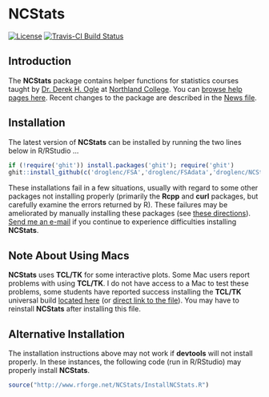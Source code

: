 NCStats
=======

[![License](http://img.shields.io/badge/license-GPL%20%28%3E=%202%29-brightgreen.svg?style=flat)](http://www.gnu.org/licenses/gpl-2.0.html)
[![Travis-CI Build Status](https://travis-ci.org/droglenc/NCStats.svg?branch=master)](https://travis-ci.org/droglenc/NCStats)


## Introduction
The **NCStats** package contains helper functions for statistics courses taught by [Dr. Derek H. Ogle](http://derekogle.com) at [Northland College](http://www.northland.edu).  You can [browse help pages here](http://rforge.net/doc/packages/NCStats/00Index.html).  Recent changes to the package are described in the [News file](https://github.com/droglenc/NCStats/blob/master/NEWS.md).


## Installation
The latest version of **NCStats** can be installed by running the two lines below in R/RStudio ...

```r
if (!require('ghit')) install.packages('ghit'); require('ghit')
ghit::install_github(c('droglenc/FSA','droglenc/FSAdata','droglenc/NCStats'))
```

These installations fail in a few situations, usually with regard to some other packages not installing properly (primarily the **Rcpp** and **curl** packages, but carefully examine the errors returned by R).  These failures may be ameliorated by manually installing these packages (see [these directions](http://derekogle.com/IFAR/supplements/installations/InstallPackagesRStudio.html)).  [Send me an e-mail](mailto:derek@derekogle.com?Subject=NCStats%20Installation%20Question) if you continue to experience difficulties installing **NCStats**.


## Note About Using Macs
**NCStats** uses **TCL/TK** for some interactive plots.  Some Mac users report problems with using **TCL/TK**.  I do not have access to a Mac to test these problems, some students have reported success installing the **TCL/TK** universal build [located here](http://cran.r-project.org/bin/macosx/tools/) (or [direct link to the file](http://cran.r-project.org/bin/macosx/tools/tcltk-8.5.5-x11.dmg)).  You may have to reinstall **NCStats** after installing this file. 


## Alternative Installation
The installation instructions above may not work if **devtools** will not install properly.  In these instances, the following code (run in R/RStudio) may properly install **NCStats**.

```r
source("http://www.rforge.net/NCStats/InstallNCStats.R")
```
